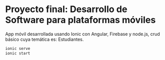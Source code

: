 # Proyecto final: Desarrollo de Software para plataformas móviles

App móvil desarrollada usando Ionic con Angular, Firebase y node.js, crud básico cuya temática es: Estudiantes.

```bash
ionic serve
ionic start
```